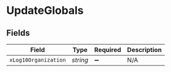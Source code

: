 # UpdateGlobals


## Fields

| Field                | Type                 | Required             | Description          |
| -------------------- | -------------------- | -------------------- | -------------------- |
| `xLog10Organization` | *string*             | :heavy_minus_sign:   | N/A                  |
